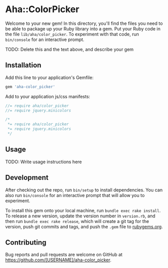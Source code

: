 # Aha::ColorPicker

Welcome to your new gem! In this directory, you'll find the files you need to be able to package up your Ruby library into a gem. Put your Ruby code in the file `lib/aha/color_picker`. To experiment with that code, run `bin/console` for an interactive prompt.

TODO: Delete this and the text above, and describe your gem

## Installation

Add this line to your application's Gemfile:

```ruby
gem 'aha-color_picker'
```

Add to your application js/css manifests:

```js
//= require aha/color_picker
//= require jquery.minicolors
```

```css
/*
 *= require aha/color_picker
 *= require jquery.minicolors
 */
```

## Usage

TODO: Write usage instructions here

## Development

After checking out the repo, run `bin/setup` to install dependencies. You can also run `bin/console` for an interactive prompt that will allow you to experiment.

To install this gem onto your local machine, run `bundle exec rake install`. To release a new version, update the version number in `version.rb`, and then run `bundle exec rake release`, which will create a git tag for the version, push git commits and tags, and push the `.gem` file to [rubygems.org](https://rubygems.org).

## Contributing

Bug reports and pull requests are welcome on GitHub at https://github.com/[USERNAME]/aha-color_picker.

